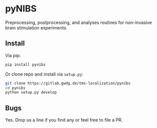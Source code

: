 # pyNIBS
Preprocessing, postprocessing, and analyses routines for non-invasive brain stimulation experiments.


## Install
Via pip:

``` bash
pip install pynibs
```

Or clone repo and install via `setup.py`:

``` bash
git clone https://gitlab.gwdg.de/tms-localization/pynibs
cd pynibs
python setup.py develop
```

## Bugs
Yes. Drop us a line if you find any or feel free to file a PR.